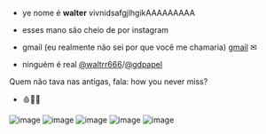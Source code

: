 - ye nome é **walter** vivnidsafgjlhgikAAAAAAAAA

- esses mano são cheio de por instagram 

- gmail (eu realmente não sei por que você me chamaria)
[gmail](w961171@gmail.com) ✉

- ninguém é real 
[@waltrr666](https://www.instagram.com/waltrr666/)/[@gdpapel](https://www.instagram.com/gabrielcudepapel/)

Quem não tava nas antigas, fala: how you never miss?

- 🩸🧪😥

![image](https://img.shields.io/badge/Instagram-E4405F?style=for-the-badge&logo=instagram&logoColor=white) 
![image](https://img.shields.io/badge/JavaScript-323330?style=for-the-badge&logo=javascript&logoColor=F7DF1E)
![image](https://img.shields.io/badge/HTML5-E34F26?style=for-the-badge&logo=html5&logoColor=white)
![image](https://img.shields.io/badge/GitHub-100000?style=for-the-badge&logo=github&logoColor=white)
![image](https://img.shields.io/badge/Gmail-D14836?style=for-the-badge&logo=gmail&logoColor=white)
